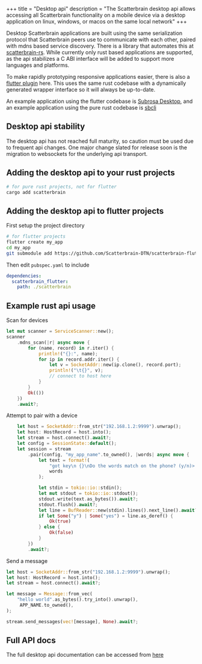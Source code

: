 +++
title = "Desktop api"
description = "The Scatterbrain desktop api allows accessing all Scatterbrain functionality on a mobile device via a desktop application on linux, windows, or macos on the same local network"
+++

Desktop Scatterbrain applications are built using the same serialization protocol that Scatterbrain peers use to communicate with each other, paired with mdns based service discovery. There is a library that automates this at [scatterbrain-rs](https://github.com/Scatterbrain-DTN/scatterbrain-rs). While currently only rust based applications are supported, as the api stabilizes a C ABI interface will be added to support more languages and platforms.

To make rapidly prototyping responsive applications easier, there is also a [flutter plugin](https://github.com/Scatterbrain-DTN/scatterbrain-flutter) here. This uses the same rust codebase with a dynamically generated wrapper interface so it will always be up-to-date.

An example application using the flutter codebase is [Subrosa Desktop](https://github.com/Scatterbrain-DTN/subrosa-desktop), and an example application using the pure rust codebase is [sbcli](https://github.com/Scatterbrain-DTN/sbcli)

## Desktop api stability
The desktop api has not reached full maturity, so caution must be used due to frequent api changes. One major change slated for release soon is the migration to websockets for the underlying api transport.


## Adding the desktop api to your rust projects
```bash
# for pure rust projects, not for flutter
cargo add scatterbrain
```


## Adding the desktop api to flutter projects
First setup the project directory
```bash
# for flutter projects
flutter create my_app
cd my_app
git submodule add https://github.com/Scatterbrain-DTN/scatterbrain-flutter
```

Then edit `pubspec.yaml` to include
```yaml
dependencies:
  scatterbrain_flutter:
    path: ./scatterbrain
```


## Example rust api usage
Scan for devices
```rust
let mut scanner = ServiceScanner::new();
scanner
    .mdns_scan(|r| async move {
        for (name, record) in r.iter() {
            println!("{}:", name);
            for ip in record.addr.iter() {
                let v = SocketAddr::new(ip.clone(), record.port);
                println!("\t{}", v);
                // connect to host here
            }
        }
        Ok(())
    })
    .await?;
```

Attempt to pair with a device
```rust
    let host = SocketAddr::from_str("192.168.1.2:9999").unwrap();
    let host: HostRecord = host.into();
    let stream = host.connect().await?;
    let config = SessionState::default();
    let session = stream
        .pair(config, "my_app_name".to_owned(), |words| async move {
            let text = format!(
                "got key\n {}\nDo the words match on the phone? (y/n)> ",
                words
            );

            let stdin = tokio::io::stdin();
            let mut stdout = tokio::io::stdout();
            stdout.write(text.as_bytes()).await?;
            stdout.flush().await?;
            let line = BufReader::new(stdin).lines().next_line().await?;
            if let Some("y") | Some("yes") = line.as_deref() {
                Ok(true)
            } else {
                Ok(false)
            }
        })
        .await?;

```

Send a message
```rust
let host = SocketAddr::from_str("192.168.1.2:9999").unwrap();
let host: HostRecord = host.into();
let stream = host.connect().await?;

let message = Message::from_vec(
    "hello world".as_bytes().try_into().unwrap(),
     APP_NAME.to_owned(),
);

stream.send_messages(vec![message], None).await?;
```


## Full API docs
The full desktop api documentation can be accessed from [here](https://docs.rs/scatterbrain/latest/scatterbrain/)
